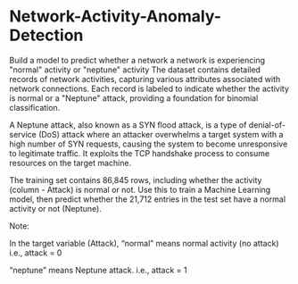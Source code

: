 # Network-Activity-Anomaly-Detection
Build a model to predict whether a network a network is experiencing "normal" activity or "neptune" activity
The dataset contains detailed records of network activities, capturing various attributes associated with network connections. Each record is labeled to indicate whether the activity is normal or a "Neptune" attack, providing a foundation for binomial classification.

A Neptune attack, also known as a SYN flood attack, is a type of denial-of-service (DoS) attack where an attacker overwhelms a target system with a high number of SYN requests, causing the system to become unresponsive to legitimate traffic. It exploits the TCP handshake process to consume resources on the target machine.

The training set contains 86,845 rows, including whether the activity (column - Attack) is normal or not. Use this to train a Machine Learning model, then predict whether the 21,712 entries in the test set have a normal activity or not (Neptune).

Note: 

In the target variable (Attack), “normal” means normal activity (no attack) i.e., attack = 0

“neptune” means Neptune attack. i.e., attack = 1
